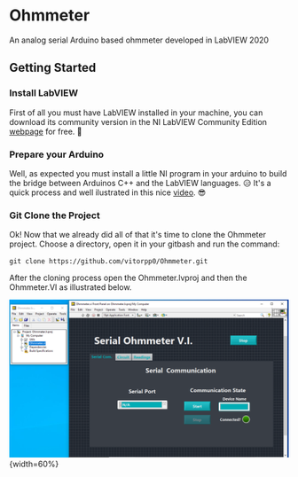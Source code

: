 # Ohmmeter

An analog serial Arduino based ohmmeter developed in LabVIEW 2020

## Getting Started

### Install LabVIEW

First of all you must have LabVIEW installed in your machine, you can download its community version in the NI LabVIEW Community Edition [webpage](https://www.ni.com/pt-br/shop/labview/select-edition/labview-community-edition.html) for free. :star_struck:

### Prepare your Arduino

Well, as expected you must install a little NI program in your arduino to build the bridge between Arduinos C++ and the LabVIEW languages. 	:disappointed_relieved:
It's a quick process and well ilustrated in this nice [video](https://www.youtube.com/watch?v=RGRhIQneO6w). :sunglasses:


### Git Clone the Project

Ok! Now that we already did all of that it's time to clone the Ohmmeter project.  Choose a directory, open it in your gitbash and run the command:

```
git clone https://github.com/vitorpp0/Ohmmeter.git
```

After the cloning process open the Ohmmeter.lvproj and then the Ohmmeter.VI as illustrated below. 

![](./Images/opensTheProject.png){width=60%}

